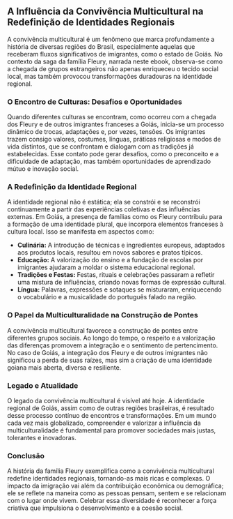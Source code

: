 ## A Influência da Convivência Multicultural na Redefinição de Identidades Regionais

A convivência multicultural é um fenômeno que marca profundamente a história de diversas regiões do Brasil, especialmente aquelas que receberam fluxos significativos de imigrantes, como o estado de Goiás. No contexto da saga da família Fleury, narrada neste ebook, observa-se como a chegada de grupos estrangeiros não apenas enriqueceu o tecido social local, mas também provocou transformações duradouras na identidade regional.

### O Encontro de Culturas: Desafios e Oportunidades

Quando diferentes culturas se encontram, como ocorreu com a chegada dos Fleury e de outros imigrantes franceses a Goiás, inicia-se um processo dinâmico de trocas, adaptações e, por vezes, tensões. Os imigrantes trazem consigo valores, costumes, línguas, práticas religiosas e modos de vida distintos, que se confrontam e dialogam com as tradições já estabelecidas. Esse contato pode gerar desafios, como o preconceito e a dificuldade de adaptação, mas também oportunidades de aprendizado mútuo e inovação social.

### A Redefinição da Identidade Regional

A identidade regional não é estática; ela se constrói e se reconstrói continuamente a partir das experiências coletivas e das influências externas. Em Goiás, a presença de famílias como os Fleury contribuiu para a formação de uma identidade plural, que incorpora elementos franceses à cultura local. Isso se manifesta em aspectos como:

- **Culinária:** A introdução de técnicas e ingredientes europeus, adaptados aos produtos locais, resultou em novos sabores e pratos típicos.
- **Educação:** A valorização do ensino e a fundação de escolas por imigrantes ajudaram a moldar o sistema educacional regional.
- **Tradições e Festas:** Festas, rituais e celebrações passaram a refletir uma mistura de influências, criando novas formas de expressão cultural.
- **Língua:** Palavras, expressões e sotaques se misturaram, enriquecendo o vocabulário e a musicalidade do português falado na região.

### O Papel da Multiculturalidade na Construção de Pontes

A convivência multicultural favorece a construção de pontes entre diferentes grupos sociais. Ao longo do tempo, o respeito e a valorização das diferenças promovem a integração e o sentimento de pertencimento. No caso de Goiás, a integração dos Fleury e de outros imigrantes não significou a perda de suas raízes, mas sim a criação de uma identidade goiana mais aberta, diversa e resiliente.

### Legado e Atualidade

O legado da convivência multicultural é visível até hoje. A identidade regional de Goiás, assim como de outras regiões brasileiras, é resultado desse processo contínuo de encontros e transformações. Em um mundo cada vez mais globalizado, compreender e valorizar a influência da multiculturalidade é fundamental para promover sociedades mais justas, tolerantes e inovadoras.

### Conclusão

A história da família Fleury exemplifica como a convivência multicultural redefine identidades regionais, tornando-as mais ricas e complexas. O impacto da imigração vai além da contribuição econômica ou demográfica; ele se reflete na maneira como as pessoas pensam, sentem e se relacionam com o lugar onde vivem. Celebrar essa diversidade é reconhecer a força criativa que impulsiona o desenvolvimento e a coesão social.